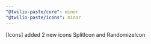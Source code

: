 ```yaml
---
"@twilio-paste/core": minor
"@twilio-paste/icons": minor
---
```


[Icons] added 2 new icons SplitIcon and RandomizeIcon
